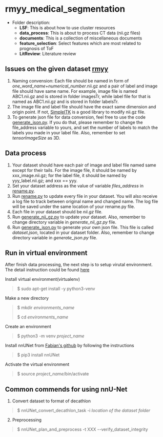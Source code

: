 # rmyy_medical_segmentation
- Folder description:
  - **LSF**: This is about how to use cluster resources
  - **data_process**: This is about to process CT data (nii.gz files)
  - **documents**: This is a collection of miscellaneous documents
  - **feature_selection**: Select features which are most related to prognosis of ToF
  - **LitReview**: Literature review

## Issues on the given dataset [rmyy](https://pan.baidu.com/s/1xUsVtSrjcFjMsKVY_dpuhA)
1. Naming convension: Each file should be named in form of *one_word_name*+*numerical_number*.nii.gz and a pair of label and image file should have same name. For example, image file is named ABC1.nii.gz and is stored in folder imagesTr, while label file for that is named as ABC1.nii.gz and is stored in folder labelsTr.
2. The image file and label file should have the exact same dimension and origin point. If not, [SimpleITK](https://simpleitk.org/SPIE2019_COURSE/02_images_and_resampling.html) is a good library to modify nii.gz file.
3. To generate json file for data conversion, feel free to use the code [generate_json.py](https://github.com/ruiyangqin2016/rmyy_medical_segmentation/blob/main/generate_json.py). If you do that, please remember to change the file_address variable to yours, and set the number of labels to match the labels you made in your label file. Also, remember to set *tensorImageSize* as 3D.

## Data process
1. Your dataset should have each pair of image and label file named same except for their tails. For the image file, it should be named by xxx_image.nii.gz; for the label file, it should be named by yyy_label.nii.gz; and xxx == yyy.
2. Set your dataset address as the value of variable *files_address* in [rename.py](https://github.com/ruiyangqin2016/rmyy_medical_segmentation/blob/main/rename.py).
3. Run [rename.py](https://github.com/ruiyangqin2016/rmyy_medical_segmentation/blob/main/rename.py) to update every file in your dataset. You will also receive a log file to track between original name and changed name. The log file will be saved under the same location of your rename.py file.
4. Each file in your dataset should be *nii.gz* file.
5. Run [generate_nii_gz.py](https://github.com/ruiyangqin2016/rmyy_medical_segmentation/blob/main/generate_nii_gz.py) to update your dataset. Also, remember to change directory variable in *generate_nii_gz.py* file.
6. Run [generate_json.py](https://github.com/ruiyangqin2016/rmyy_medical_segmentation/blob/main/generate_json.py) to generate your own json file. This file is called *dataset.json*, located in your dataset folder. Also, remember to change directory variable in *generate_json.py* file.

## Run in virtual environment
After finish data processing, the next step is to setup virutal environment. The detail instruction could be found [here](https://linoxide.com/linux-how-to/setup-python-virtual-environment-ubuntu/)

Install virtual environment(virtualenv)
> $ sudo apt-get install -y python3-venv
>
Make a new directory
> $ mkdir *environments_name*
>
> $ cd *environments_name*
>
Create an environment
> $ python3 -m venv *project_name*
>
Install nnUNet from [Fabian's github](https://github.com/MIC-DKFZ/nnUNet) by following the instructions 
> $ pip3 install nnUNet
> 
Activate the virtual environment
> $ source *project_name*/bin/activate

## Common commends for using nnU-Net
1. Convert dataset to format of decathlon
> $ nnUNet_convert_decathlon_task -i *location of the dataset folder*
>
2. Preprocessing
> $ nnUNet_plan_and_preprocess -t XXX --verify_dataset_integrity
